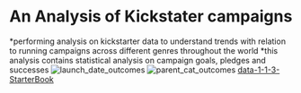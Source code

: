 # An Analysis of Kickstater campaigns
*performing analysis on kickstarter data to understand trends with relation to running campaigns across different genres throughout the world
*this analysis contains statistical analysis on campaign goals, pledges and successes
![launch_date_outcomes](C:\Users\Carmen\Documents\analytics_bootcamp\excel)
![parent_cat_outcomes](C:\Users\Carmen\Documents\analytics_bootcamp\excel)
[data-1-1-3-StarterBook](C:\Users\Carmen\Documents\analytics_bootcamp\excel\crowd_funding_analysis)
